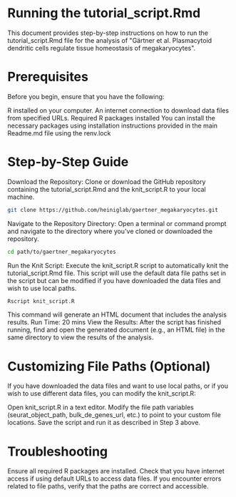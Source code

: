 # Running the tutorial_script.Rmd

This document provides step-by-step instructions on how to run the tutorial_script.Rmd file for the analysis of "Gärtner et al. Plasmacytoid dendritic cells regulate tissue homeostasis of megakaryocytes".

# Prerequisites

Before you begin, ensure that you have the following:

R installed on your computer.
An internet connection to download data files from specified URLs.
Required R packages installed
You can install the necessary packages using installation instructions provided in the main Readme.md file using the renv.lock

# Step-by-Step Guide

Download the Repository: Clone or download the GitHub repository containing the tutorial_script.Rmd and the knit_script.R to your local machine.

```bash
git clone https://github.com/heiniglab/gaertner_megakaryocytes.git
```

Navigate to the Repository Directory: Open a terminal or command prompt and navigate to the directory where you've cloned or downloaded the repository.
```bash
cd path/to/gaertner_megakaryocytes
```
Run the Knit Script: Execute the knit_script.R script to automatically knit the tutorial_script.Rmd file. This script will use the default data file paths set in the script but can be modified if you have downloaded the data files and wish to use local paths.

```bash
Rscript knit_script.R
```

This command will generate an HTML document that includes the analysis results. Run Time: 20 mins
View the Results: After the script has finished running, find and open the generated document (e.g., an HTML file) in the same directory to view the results of the analysis.

# Customizing File Paths (Optional)

If you have downloaded the data files and want to use local paths, or if you wish to use different data files, you can modify the knit_script.R:

Open knit_script.R in a text editor.
Modify the file path variables (seurat_object_path, bulk_de_genes_url, etc.) to point to your custom file locations.
Save the script and run it as described in Step 3 above.

# Troubleshooting

Ensure all required R packages are installed.
Check that you have internet access if using default URLs to access data files.
If you encounter errors related to file paths, verify that the paths are correct and accessible.
